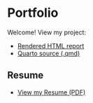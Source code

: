 # Portfolio    

Welcome! View my project:

- [Rendered HTML report](./sleep-and-health-analysis.html)
- [Quarto source (.qmd)](../projects/sleep-and-health-analysis.qmd)

## Resume
- [View my Resume (PDF)](./resume.pdf)
